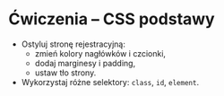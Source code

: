 # Ćwiczenia – CSS podstawy

- Ostyluj stronę rejestracyjną:
  - zmień kolory nagłówków i czcionki,
  - dodaj marginesy i padding,
  - ustaw tło strony.
- Wykorzystaj różne selektory: `class`, `id`, `element`.